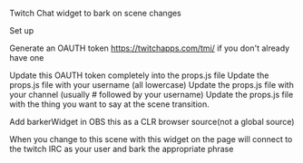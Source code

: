 Twitch Chat widget to bark on scene changes

Set up

Generate an OAUTH token https://twitchapps.com/tmi/ if you don't already have one

Update this OAUTH token completely into the props.js file
Update the props.js file with your username (all lowercase)
Update the props.js file with your channel (usually # followed by your username)
Update the props.js file with the thing you want to say at the scene transition.

Add barkerWidget in OBS this as a CLR browser source(not a global source)

When you change to this scene with this widget on the page will connect to the twitch IRC as your user and bark the appropriate phrase
